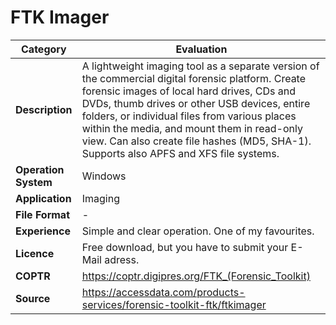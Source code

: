 # FTK Imager

| Category | Evaluation |
| --- | --- |
| **Description** | A lightweight imaging tool as a separate version of the commercial digital forensic platform. Create forensic images of local hard drives, CDs and DVDs, thumb drives or other USB devices, entire folders, or individual files from various places within the media, and mount them in read-only view. Can also create file hashes (MD5, SHA-1). Supports also APFS and XFS file systems. |
| **Operation System** | Windows |
| **Application** | Imaging |
| **File Format** | - |
| **Experience** | Simple and clear operation. One of my favourites. |
| **Licence** | Free download, but you have to submit your E-Mail adress. |
| **COPTR** | https://coptr.digipres.org/FTK_(Forensic_Toolkit) |
| **Source** | https://accessdata.com/products-services/forensic-toolkit-ftk/ftkimager |
